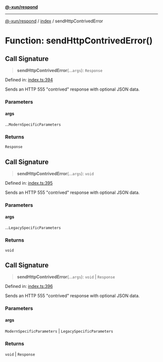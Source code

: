 [**@-xun/respond**](../../README.md)

***

[@-xun/respond](../../README.md) / [index](../README.md) / sendHttpContrivedError

# Function: sendHttpContrivedError()

## Call Signature

> **sendHttpContrivedError**(...`args`): `Response`

Defined in: [index.ts:394](https://github.com/Xunnamius/api-utils/blob/de39eacf7b1e97617a2035eff33c6efaf5ffb215/packages/respond/src/index.ts#L394)

Sends an HTTP 555 "contrived" response with optional JSON data.

### Parameters

#### args

...`ModernSpecificParameters`

### Returns

`Response`

## Call Signature

> **sendHttpContrivedError**(...`args`): `void`

Defined in: [index.ts:395](https://github.com/Xunnamius/api-utils/blob/de39eacf7b1e97617a2035eff33c6efaf5ffb215/packages/respond/src/index.ts#L395)

Sends an HTTP 555 "contrived" response with optional JSON data.

### Parameters

#### args

...`LegacySpecificParameters`

### Returns

`void`

## Call Signature

> **sendHttpContrivedError**(...`args`): `void` \| `Response`

Defined in: [index.ts:396](https://github.com/Xunnamius/api-utils/blob/de39eacf7b1e97617a2035eff33c6efaf5ffb215/packages/respond/src/index.ts#L396)

Sends an HTTP 555 "contrived" response with optional JSON data.

### Parameters

#### args

`ModernSpecificParameters` | `LegacySpecificParameters`

### Returns

`void` \| `Response`
